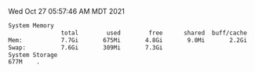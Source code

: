 Wed Oct 27 05:57:46 AM MDT 2021
```bash
System Memory
               total        used        free      shared  buff/cache   available
Mem:           7.7Gi       675Mi       4.8Gi       9.0Mi       2.2Gi       6.7Gi
Swap:          7.6Gi       309Mi       7.3Gi
System Storage
677M	.
```
```bash
